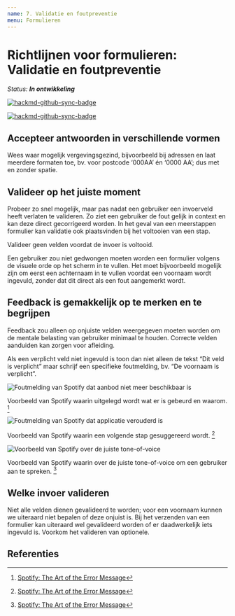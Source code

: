 ```yaml
---
name: 7. Validatie en foutpreventie
menu: Formulieren
---
```


# Richtlijnen voor formulieren: Validatie en foutpreventie

_Status: **In ontwikkeling**_

[![hackmd-github-sync-badge](https://hackmd.io/cfSBF3OVSiGzldZ__ykc9Q/badge)](https://hackmd.io/cfSBF3OVSiGzldZ__ykc9Q)

[![hackmd-github-sync-badge](https://hackmd.io/cfSBF3OVSiGzldZ__ykc9Q/badge)](https://hackmd.io/cfSBF3OVSiGzldZ__ykc9Q)

## Accepteer antwoorden in verschillende vormen

Wees waar mogelijk vergevingsgezind, bijvoorbeeld bij adressen en laat meerdere formaten toe, bv. voor postcode ‘000AA’ én ‘0000 AA’; dus met en zonder spatie.

## Valideer op het juiste moment

Probeer zo snel mogelijk, maar pas nadat een gebruiker een invoerveld heeft verlaten te valideren. Zo ziet een gebruiker de fout gelijk in context en kan deze direct gecorrigeerd worden. In het geval van een meerstappen formulier kan validatie ook plaatsvinden bij het voltooien van een stap.

Valideer geen velden voordat de invoer is voltooid.

Een gebruiker zou niet gedwongen moeten worden een formulier volgens de visuele orde op het scherm in te vullen. Het moet bijvoorbeeld mogelijk zijn om eerst een achternaam in te vullen voordat een voornaam wordt ingevuld, zonder dat dit direct als een fout aangemerkt wordt.

## Feedback is gemakkelijk op te merken en te begrijpen

Feedback zou alleen op onjuiste velden weergegeven moeten worden om de mentale belasting van gebruiker minimaal te houden. Correcte velden aanduiden kan zorgen voor afleiding.

Als een verplicht veld niet ingevuld is toon dan niet alleen de tekst “Dit veld is verplicht” maar schrijf een specifieke foutmelding, bv. “De voornaam is verplicht”.

![Foutmelding van Spotify dat aanbod niet meer beschikbaar is](https://user-images.githubusercontent.com/248921/142431481-6baa8a50-c4e8-4185-8fd7-b332fb0a1501.png)

Voorbeeld van Spotify waarin uitgelegd wordt wat er is gebeurd en waarom. [^spotify-art-error-messages]

![Foutmelding van Spotify dat applicatie verouderd is](https://user-images.githubusercontent.com/248921/142431874-98d9cd1a-0857-4ca3-9f1b-628d746a87f4.png)

Voorbeeld van Spotify waarin een volgende stap gesuggereerd wordt. [^spotify-art-error-messages]

![Voorbeeld van Spotify over de juiste tone-of-voice](https://user-images.githubusercontent.com/248921/142432202-f8febffe-f522-4f1a-aa49-9959988321b8.png)

Voorbeeld van Spotify waarin over de juiste tone-of-voice om een gebruiker aan te spreken. [^spotify-art-error-messages]

## Welke invoer valideren

Niet alle velden dienen gevalideerd te worden; voor een voornaam kunnen we uiteraard niet bepalen of deze onjuist is. Bij het verzenden van een formulier kan uiteraard wel gevalideerd worden of er daadwerkelijk iets ingevuld is. Voorkom het valideren van optionele.

## Referenties
[^spotify-art-error-messages]: [Spotify: The Art of the Error Message](https://spotify.design/article/the-art-of-the-error-message)
